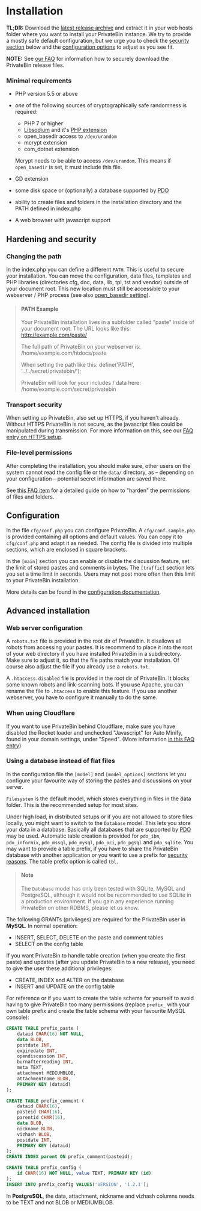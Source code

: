 # Installation

**TL;DR:** Download the
[latest release archive](https://github.com/PrivateBin/PrivateBin/releases/latest)
and extract it in your web hosts folder where you want to install your PrivateBin
instance. We try to provide a mostly safe default configuration, but we urge you to
check the [security section](#hardening-and-security) below and the [configuration
options](#configuration) to adjust as you see fit.

**NOTE:** See [our FAQ](https://github.com/PrivateBin/PrivateBin/wiki/FAQ#how-can-i-securely-clonedownload-your-project) for information how to securely download the PrivateBin release files.

### Minimal requirements

- PHP version 5.5 or above
- _one_ of the following sources of cryptographically safe randomness is required:
  - PHP 7 or higher
  - [Libsodium](https://download.libsodium.org/libsodium/content/installation/) and it's [PHP extension](https://paragonie.com/book/pecl-libsodium/read/00-intro.md#installing-libsodium)
  - open_basedir access to `/dev/urandom`
  - mcrypt extension
  - com_dotnet extension
  
  Mcrypt needs to be able to access `/dev/urandom`. This means if `open_basedir` is set, it must include this file.
- GD extension
- some disk space or (optionally) a database supported by [PDO](https://secure.php.net/manual/book.pdo.php)
- ability to create files and folders in the installation directory and the PATH defined in index.php
- A web browser with javascript support

## Hardening and security

### Changing the path

In the index.php you can define a different `PATH`. This is useful to secure your
installation. You can move the configuration, data files, templates and PHP
libraries (directories cfg, doc, data, lib, tpl, tst and vendor) outside of your
document root. This new location must still be accessible to your webserver / PHP
process (see also
[open_basedir setting](https://secure.php.net/manual/en/ini.core.php#ini.open-basedir)).

> #### PATH Example
> Your PrivateBin installation lives in a subfolder called "paste" inside of
> your document root. The URL looks like this:
> http://example.com/paste/
>
> The full path of PrivateBin on your webserver is:
> /home/example.com/htdocs/paste
> 
> When setting the path like this:
> define('PATH', '../../secret/privatebin/');
>
> PrivateBin will look for your includes / data here:
> /home/example.com/secret/privatebin

### Transport security

When setting up PrivateBin, also set up HTTPS, if you haven't already. Without HTTPS
PrivateBin is not secure, as the javascript files could be manipulated during transmission.
For more information on this, see our [FAQ entry on HTTPS setup](https://github.com/PrivateBin/PrivateBin/wiki/FAQ#how-should-i-setup-https).

### File-level permissions

After completing the installation, you should make sure, other users on the system cannot read the config file or the `data/` directory, as – depending on your configuration – potential secret information are saved there.

See [this FAQ item](https://github.com/PrivateBin/PrivateBin/wiki/FAQ#what-are-the-recommended-file-and-folder-permissions-for-privatebin) for a detailed guide on how to "harden" the permissions of files and folders.

## Configuration

In the file `cfg/conf.php` you can configure PrivateBin. A `cfg/conf.sample.php`
is provided containing all options and default values. You can copy it to
`cfg/conf.php` and adapt it as needed. The config file is divided into multiple
sections, which are enclosed in square brackets.

In the `[main]` section you can enable or disable the discussion feature, set
the limit of stored pastes and comments in bytes. The `[traffic]` section lets
you set a time limit in seconds. Users may not post more often then this limit
to your PrivateBin installation.

More details can be found in the
[configuration documentation](https://github.com/PrivateBin/PrivateBin/wiki/Configuration).

## Advanced installation

### Web server configuration

A `robots.txt` file is provided in the root dir of PrivateBin. It disallows all
robots from accessing your pastes. It is recommend to place it into the root of
your web directory if you have installed PrivateBin in a subdirectory. Make sure
to adjust it, so that the file paths match your installation. Of course also
adjust the file if you already use a `robots.txt`.

A `.htaccess.disabled` file is provided in the root dir of PrivateBin. It blocks
some known robots and link-scanning bots. If you use Apache, you can rename the
file to `.htaccess` to enable this feature. If you use another webserver, you
have to configure it manually to do the same.

### When using Cloudflare

If you want to use PrivateBin behind Cloudflare, make sure you have disabled the Rocket
loader and unchecked "Javascript" for Auto Minify, found in your domain settings,
under "Speed". (More information
[in this FAQ entry](https://github.com/PrivateBin/PrivateBin/wiki/FAQ#user-content-how-to-make-privatebin-work-when-using-cloudflare-for-ddos-protection))

### Using a database instead of flat files

In the configuration file the `[model]` and `[model_options]` sections let you
configure your favourite way of storing the pastes and discussions on your
server.

`Filesystem` is the default model, which stores everything in files in the
data folder. This is the recommended setup for most sites.

Under high load, in distributed setups or if you are not allowed to store files
locally, you might want to switch to the `Database` model. This lets you
store your data in a database. Basically all databases that are supported by
[PDO](https://secure.php.net/manual/en/book.pdo.php) may be used. Automatic table
creation is provided for `pdo_ibm`, `pdo_informix`, `pdo_mssql`, `pdo_mysql`,
`pdo_oci`, `pdo_pgsql` and `pdo_sqlite`. You may want to provide a table prefix,
if you have to share the PrivateBin database with another application or you want
to use a prefix for
[security reasons](https://security.stackexchange.com/questions/119510/is-using-a-db-prefix-for-tables-more-secure).
The table prefix option is called `tbl`.

> #### Note
> The `Database` model has only been tested with SQLite, MySQL and PostgreSQL,
> although it would not be recommended to use SQLite in a production environment.
> If you gain any experience running PrivateBin on other RDBMS, please let us
> know.

The following GRANTs (privileges) are required for the PrivateBin user in **MySQL**. In normal operation:
- INSERT, SELECT, DELETE on the paste and comment tables
- SELECT on the config table

If you want PrivateBin to handle table creation (when you create the first paste) and updates (after you update PrivateBin to a new release), you need to give the user these additional privileges:
- CREATE, INDEX and ALTER on the database
- INSERT and UPDATE on the config table

For reference or if you want to create the table schema for yourself to avoid having to give PrivateBin too many permissions (replace
`prefix_` with your own table prefix and create the table schema with your favourite MySQL console):

```sql
CREATE TABLE prefix_paste (
    dataid CHAR(16) NOT NULL,
    data BLOB,
    postdate INT,
    expiredate INT,
    opendiscussion INT,
    burnafterreading INT,
    meta TEXT,
    attachment MEDIUMBLOB,
    attachmentname BLOB,
    PRIMARY KEY (dataid)
);

CREATE TABLE prefix_comment (
    dataid CHAR(16),
    pasteid CHAR(16),
    parentid CHAR(16),
    data BLOB,
    nickname BLOB,
    vizhash BLOB,
    postdate INT,
    PRIMARY KEY (dataid)
);
CREATE INDEX parent ON prefix_comment(pasteid);

CREATE TABLE prefix_config (
    id CHAR(16) NOT NULL, value TEXT, PRIMARY KEY (id)
);
INSERT INTO prefix_config VALUES('VERSION', '1.2.1');
```

In **PostgreSQL**, the data, attachment, nickname and vizhash columns needs to be TEXT and not BLOB or MEDIUMBLOB.
